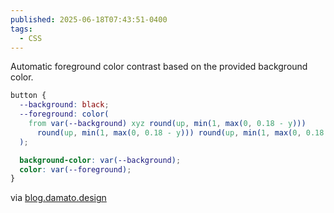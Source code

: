```yaml
---
published: 2025-06-18T07:43:51-0400
tags:
  - CSS
---
```


Automatic foreground color contrast based on the provided background color.

```css
button {
  --background: black;
  --foreground: color(
    from var(--background) xyz round(up, min(1, max(0, 0.18 - y)))
      round(up, min(1, max(0, 0.18 - y))) round(up, min(1, max(0, 0.18 - y)))
  );

  background-color: var(--background);
  color: var(--foreground);
}
```

via [blog.damato.design](https://blog.damato.design/posts/css-only-contrast/)
